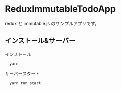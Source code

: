 # ReduxImmutableTodoApp
redux と immutable.js のサンプルアプリです。

## インストール&サーバー
インストール
```
  yarn
```

サーバースタート
``` 
  yarn run start
```
